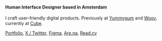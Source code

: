 #### Human Interface Designer based in Amsterdam
I craft user-friendly digital products. Previously at [Yummygum](https://yummygum.com/) and [Woov](https://woov.com/), currently at [Cube](https://cube-cloud.com/).

[Portfolio](https://lorenzodelijser.com), [X / Twitter](https://x.com/lorenzodelijser), [Figma](https://www.figma.com/@lorenzo), [Are.na](https://www.are.na/lorenzo-de-lijser/channels), [Read.cv](https://read.cv/lorenzo)
